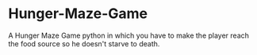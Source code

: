 # Hunger-Maze-Game
A Hunger Maze Game python in which you have to make the player reach the food  source so he doesn't starve to death.
